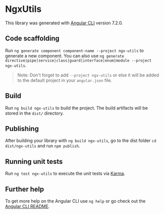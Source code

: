 # NgxUtils

This library was generated with [Angular CLI](https://github.com/angular/angular-cli) version 7.2.0.

## Code scaffolding

Run `ng generate component component-name --project ngx-utils` to generate a new component. You can also use `ng generate directive|pipe|service|class|guard|interface|enum|module --project ngx-utils`.
> Note: Don't forget to add `--project ngx-utils` or else it will be added to the default project in your `angular.json` file. 

## Build

Run `ng build ngx-utils` to build the project. The build artifacts will be stored in the `dist/` directory.

## Publishing

After building your library with `ng build ngx-utils`, go to the dist folder `cd dist/ngx-utils` and run `npm publish`.

## Running unit tests

Run `ng test ngx-utils` to execute the unit tests via [Karma](https://karma-runner.github.io).

## Further help

To get more help on the Angular CLI use `ng help` or go check out the [Angular CLI README](https://github.com/angular/angular-cli/blob/master/README.md).

